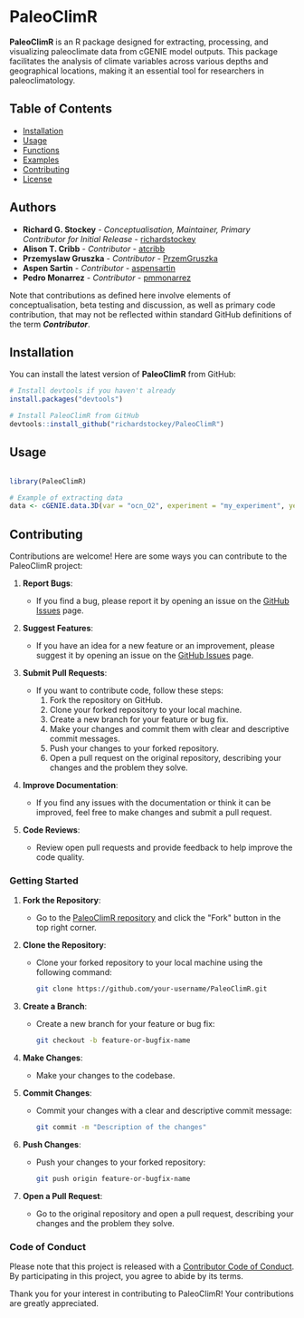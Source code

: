 # PaleoClimR

**PaleoClimR** is an R package designed for extracting, processing, and visualizing paleoclimate data from cGENIE model outputs. This package facilitates the analysis of climate variables across various depths and geographical locations, making it an essential tool for researchers in paleoclimatology.

## Table of Contents

- [Installation](#installation)
- [Usage](#usage)
- [Functions](#functions)
- [Examples](#examples)
- [Contributing](#contributing)
- [License](#license)

## Authors

- **Richard G. Stockey** - *Conceptualisation, Maintainer, Primary Contributor for Initial Release* - [richardstockey](https://github.com/richardstockey)
- **Alison T. Cribb** - *Contributor* - [atcribb](https://github.com/atcribb)
- **Przemyslaw Gruszka** - *Contributor* - [PrzemGruszka](https://github.com/PrzemGruszka)
- **Aspen Sartin** - *Contributor* - [aspensartin](https://github.com/aspensartin)
- **Pedro Monarrez** - *Contributor* - [pmmonarrez](https://github.com/pmmonarrez)


 Note that contributions as defined here involve elements of conceptualisation, beta testing and discussion, as well as primary code contribution, that may not be reflected within standard GitHub definitions of the term ***Contributor***. 

## Installation

You can install the latest version of **PaleoClimR** from GitHub:

```R
# Install devtools if you haven't already
install.packages("devtools")

# Install PaleoClimR from GitHub
devtools::install_github("richardstockey/PaleoClimR")
```

## Usage
```R

library(PaleoClimR)

# Example of extracting data
data <- cGENIE.data.3D(var = "ocn_O2", experiment = "my_experiment", year = "default")
```


 ## Contributing

Contributions are welcome! Here are some ways you can contribute to the PaleoClimR project:

1. **Report Bugs**:
   - If you find a bug, please report it by opening an issue on the [GitHub Issues](https://github.com/richardstockey/PaleoClimR/issues) page.

2. **Suggest Features**:
   - If you have an idea for a new feature or an improvement, please suggest it by opening an issue on the [GitHub Issues](https://github.com/richardstockey/PaleoClimR/issues) page.

3. **Submit Pull Requests**:
   - If you want to contribute code, follow these steps:
     1. Fork the repository on GitHub.
     2. Clone your forked repository to your local machine.
     3. Create a new branch for your feature or bug fix.
     4. Make your changes and commit them with clear and descriptive commit messages.
     5. Push your changes to your forked repository.
     6. Open a pull request on the original repository, describing your changes and the problem they solve.

4. **Improve Documentation**:
   - If you find any issues with the documentation or think it can be improved, feel free to make changes and submit a pull request.

5. **Code Reviews**:
   - Review open pull requests and provide feedback to help improve the code quality.

### Getting Started

1. **Fork the Repository**:
   - Go to the [PaleoClimR repository](https://github.com/richardstockey/PaleoClimR) and click the "Fork" button in the top right corner.

2. **Clone the Repository**:
   - Clone your forked repository to your local machine using the following command:
     ```sh
     git clone https://github.com/your-username/PaleoClimR.git
     ```

3. **Create a Branch**:
   - Create a new branch for your feature or bug fix:
     ```sh
     git checkout -b feature-or-bugfix-name
     ```

4. **Make Changes**:
   - Make your changes to the codebase.

5. **Commit Changes**:
   - Commit your changes with a clear and descriptive commit message:
     ```sh
     git commit -m "Description of the changes"
     ```

6. **Push Changes**:
   - Push your changes to your forked repository:
     ```sh
     git push origin feature-or-bugfix-name
     ```

7. **Open a Pull Request**:
   - Go to the original repository and open a pull request, describing your changes and the problem they solve.

### Code of Conduct

Please note that this project is released with a [Contributor Code of Conduct](CODE_OF_CONDUCT.md). By participating in this project, you agree to abide by its terms.

Thank you for your interest in contributing to PaleoClimR! Your contributions are greatly appreciated.